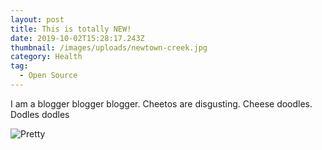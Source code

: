 ```yaml
---
layout: post
title: This is totally NEW!
date: 2019-10-02T15:28:17.243Z
thumbnail: /images/uploads/newtown-creek.jpg
category: Health
tag:
  - Open Source
---
```

I am a blogger blogger blogger.  Cheetos are disgusting.  Cheese doodles.  Dodles dodles

![Pretty](/images/uploads/wallpaper-2462730.jpg "Mountains")
